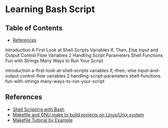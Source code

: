 # Learning Bash Script

## Table of Contents

<!-- START doctoc generated TOC please keep comment here to allow auto update -->
<!-- DON'T EDIT THIS SECTION, INSTEAD RE-RUN doctoc TO UPDATE -->

- [References](#references)

<!-- END doctoc generated TOC please keep comment here to allow auto update -->

Introduction
A First Look at Shell Scripts
Variables
If, Then, Else
Input and Output
Control Flow
Variables 2
Handling Script Parameters
Shell Functions
Fun with Strings
Many Ways to Run Your Script

introduction
a-first-look-at-shell-scripts
variables
if,-then,-else
input-and-output
control-flow
variables 2
handling-script-parameters
shell-functions
fun-with-strings
many-ways-to-run-your-script


## References

- [Shell Scripting with Bash](https://app.pluralsight.com/library/courses/bash-shell-scripting/table-of-contents)
- [Makefile and GNU make to build projects on Linux/Unix system](https://www.udemy.com/course/gnu-make-make-utility-and-makefile)
- [Makefile Tutorial by Example](https://makefiletutorial.com/)

